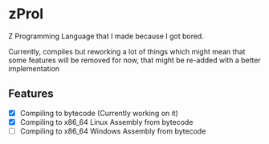 # zProl

Z Programming Language that I made because I got bored.

Currently, compiles but reworking a lot of things which might mean that some features will be removed for now, that might be re-added with a better implementation

## Features
 - [X] Compiling to bytecode (Currently working on it)
 - [X] Compiling to x86_64 Linux Assembly from bytecode
 - [ ] Compiling to x86_64 Windows Assembly from bytecode